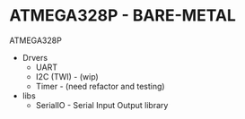# ATMEGA328P - BARE-METAL
ATMEGA328P
 - Drvers
   - UART
   - I2C (TWI) - (wip)
   - Timer     - (need refactor and testing)
 - libs
   - SerialIO - Serial Input Output library
